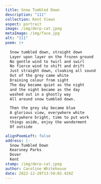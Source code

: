 ```yaml
---
title: Snow Tumbled Down
description: "111"
collection: Kent Views
aspect: portrait
image: /img/derp-cat.jpeg
metaImage: /img/face.jpg
alt: "111"
poem: |+
  
  Snow tumbled down, straight down
  Layer upon layer on the frozen ground
  No gentle wind to twirl and swirl
  No fierce wind to shift and drift
  Just straight down, cloaking all sound
  Out of the grey came white
  Draining colour from sight
  The day became quiet as the night
  and the night became as the day
  washed out in a ghostly way
  All around snow tumbled down.

  Then the grey sky became blue
  A glorious view, everywhere white
  everywhere bright, time to put work 
  things aside, enjoy the wonderment
  Of outside

alignPoemLeft: false
address: |-
  Snow Tumbled Down
  Kearsney Parks
  Dover
  Kent
stamp: /img/derp-cat.jpeg
author: Caroline Whitehouse
date: 2022-12-28T13:59:02.428Z
---
```

